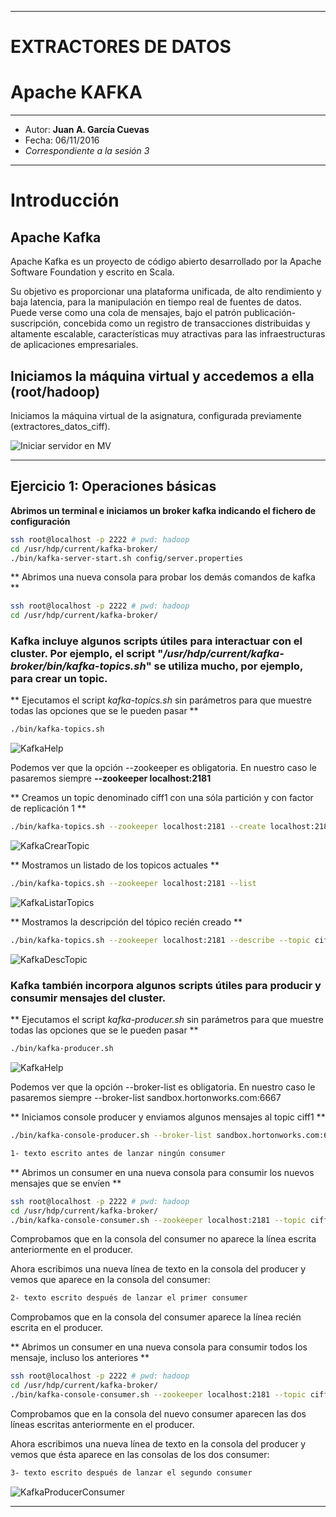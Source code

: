 ***
# EXTRACTORES DE DATOS
# Apache KAFKA
***
- Autor: **Juan A. García Cuevas**
- Fecha: 06/11/2016
- _Correspondiente a la sesión 3_

***
# Introducción

## Apache Kafka 

Apache Kafka es un proyecto de código abierto desarrollado por la Apache Software Foundation y escrito en Scala.

Su objetivo es proporcionar una plataforma unificada, de alto rendimiento y baja latencia, para la manipulación en tiempo real de fuentes de datos. Puede verse como una cola de mensajes, bajo el patrón publicación-suscripción, concebida como un registro de transacciones distribuidas y altamente escalable, características muy atractivas para las infraestructuras de aplicaciones empresariales.

## Iniciamos la máquina virtual y accedemos a ella (root/hadoop)

Iniciamos la máquina virtual de la asignatura, configurada previamente (extractores_datos_ciff).

![Iniciar servidor en MV](images/s2/SatrtServer.png)

***
## Ejercicio 1: Operaciones básicas

**Abrimos un terminal e iniciamos un broker kafka indicando el fichero de configuración**
```bash
ssh root@localhost -p 2222 # pwd: hadoop
cd /usr/hdp/current/kafka-broker/
./bin/kafka-server-start.sh config/server.properties
```

** Abrimos una nueva consola para probar los demás comandos de kafka **
```bash
ssh root@localhost -p 2222 # pwd: hadoop
cd /usr/hdp/current/kafka-broker/
```

### Kafka incluye algunos scripts útiles para interactuar con el cluster. Por ejemplo, el script "_/usr/hdp/current/kafka-broker/bin/kafka-topics.sh_" se utiliza mucho, por ejemplo, para crear un topic.

** Ejecutamos el script _kafka-topics.sh_ sin parámetros para que muestre todas las opciones que se le pueden pasar **
```bash
./bin/kafka-topics.sh
```
![KafkaHelp](images/s3/KafkaTopicHelp.png)

Podemos ver que la opción --zookeeper es obligatoria. En nuestro caso le pasaremos siempre **--zookeeper localhost:2181**

** Creamos un topic denominado ciff1 con una sóla partición y con factor de replicación 1 **
```bash
./bin/kafka-topics.sh --zookeeper localhost:2181 --create localhost:2181 --topic ciff1 --partitions 1 --replication-factor 1
```
![KafkaCrearTopic](images/s3/KafkaCrearTopic.png)

** Mostramos un listado de los topicos actuales **
```bash
./bin/kafka-topics.sh --zookeeper localhost:2181 --list
```
![KafkaListarTopics](images/s3/KafkaListarTopics.png)

** Mostramos la descripción del tópico recién creado **
```bash
./bin/kafka-topics.sh --zookeeper localhost:2181 --describe --topic ciff1
```
![KafkaDescTopic](images/s3/KafkaDescTopic.png)

### Kafka también incorpora algunos scripts útiles para producir y consumir mensajes del cluster.

** Ejecutamos el script _kafka-producer.sh_ sin parámetros para que muestre todas las opciones que se le pueden pasar **
```bash
./bin/kafka-producer.sh
```
![KafkaHelp](images/s3/KafkaProducerHelp.png)

Podemos ver que la opción --broker-list es obligatoria. En nuestro caso le pasaremos siempre --broker-list sandbox.hortonworks.com:6667

** Iniciamos console producer y enviamos algunos mensajes al topic ciff1 **

```bash
./bin/kafka-console-producer.sh --broker-list sandbox.hortonworks.com:6667 --topic ciff1
```
```txt
1- texto escrito antes de lanzar ningún consumer
```

** Abrimos un consumer en una nueva consola para consumir los nuevos mensajes que se envíen **

```bash
ssh root@localhost -p 2222 # pwd: hadoop
cd /usr/hdp/current/kafka-broker/
./bin/kafka-console-consumer.sh --zookeeper localhost:2181 --topic ciff1
```
Comprobamos que en la consola del consumer no aparece la línea escrita anteriormente en el producer.

Ahora escribimos una nueva línea de texto en la consola del producer y vemos que aparece en la consola del consumer:

```txt
2- texto escrito después de lanzar el primer consumer
```

Comprobamos que en la consola del consumer aparece la línea recién escrita en el producer.

** Abrimos un consumer en una nueva consola para consumir todos los mensaje, incluso los anteriores **

```bash
ssh root@localhost -p 2222 # pwd: hadoop
cd /usr/hdp/current/kafka-broker/
./bin/kafka-console-consumer.sh --zookeeper localhost:2181 --topic ciff1 --from-beginning
```

Comprobamos que en la consola del nuevo consumer aparecen las dos líneas escritas anteriormente en el producer.

Ahora escribimos una nueva línea de texto en la consola del producer y vemos que ésta aparece en las consolas de los dos consumer:

```txt
3- texto escrito después de lanzar el segundo consumer
```

![KafkaProducerConsumer](./images/s3/KafkaProducerConsumer.png)


***

